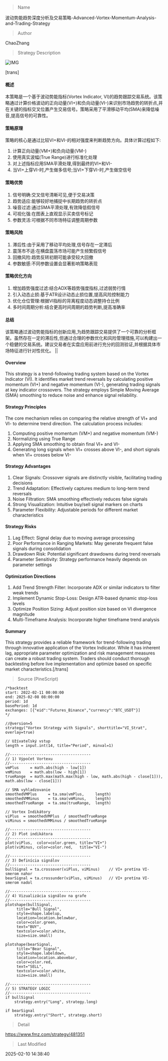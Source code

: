 
> Name

波动势能趋势深度分析及交易策略-Advanced-Vortex-Momentum-Analysis-and-Trading-Strategy

> Author

ChaoZhang

> Strategy Description

![IMG](https://www.fmz.com/upload/asset/a75c5acbfb62a9a023.png)

[trans]
#### 概述
本策略是一个基于波动势能指标(Vortex Indicator, VI)的趋势跟踪交易系统。该策略通过计算价格波动的正向动量(VI+)和负向动量(VI-)来识别市场趋势的转折点,并在关键的指标交叉位置产生交易信号。策略采用了平滑移动平均(SMA)来降低噪音,提高信号的可靠性。

#### 策略原理
策略的核心是通过比较VI+和VI-的相对强度来判断趋势方向。具体计算过程如下:
1. 计算正向动量(VM+)和负向动量(VM-)
2. 使用真实波幅(True Range)进行标准化处理
3. 对上述指标应用SMA平滑处理,得到最终的VI+和VI-
4. 当VI+上穿VI-时,产生做多信号;当VI+下穿VI-时,产生做空信号

#### 策略优势
1. 信号明确:交叉信号清晰可见,便于交易决策
2. 趋势适应:能够较好地捕捉中长期趋势的转折点
3. 噪音过滤:通过SMA平滑处理,有效降低假信号
4. 可视化强:在图表上直观显示买卖信号标记
5. 参数灵活:可根据不同市场特征调整周期参数

#### 策略风险
1. 滞后性:由于采用了移动平均处理,信号存在一定滞后
2. 震荡市不适:在横盘震荡市场可能产生频繁假信号
3. 回撤风险:趋势反转初期可能承受较大回撤
4. 参数敏感:不同参数设置会显著影响策略表现

#### 策略优化方向
1. 增加趋势强度过滤:结合ADX等趋势强度指标,过滤弱势行情
2. 引入动态止损:基于ATR设计动态止损位置,提高风险控制能力
3. 优化仓位管理:根据VI指标的背离程度动态调整持仓比例
4. 多时间周期分析:结合更高时间周期的趋势判断,提高准确率

#### 总结
该策略通过波动势能指标的创新应用,为趋势跟踪交易提供了一个可靠的分析框架。虽然存在一定的滞后性,但通过合理的参数优化和风险管理措施,可以构建出一个稳健的交易系统。建议交易者在实盘应用前进行充分的回测验证,并根据具体市场特征进行针对性优化。 || 

#### Overview
This strategy is a trend-following trading system based on the Vortex Indicator (VI). It identifies market trend reversals by calculating positive momentum (VI+) and negative momentum (VI-), generating trading signals at key indicator crossovers. The strategy employs Simple Moving Average (SMA) smoothing to reduce noise and enhance signal reliability.

#### Strategy Principles
The core mechanism relies on comparing the relative strength of VI+ and VI- to determine trend direction. The calculation process includes:
1. Computing positive momentum (VM+) and negative momentum (VM-)
2. Normalizing using True Range
3. Applying SMA smoothing to obtain final VI+ and VI-
4. Generating long signals when VI+ crosses above VI-, and short signals when VI+ crosses below VI-

#### Strategy Advantages
1. Clear Signals: Crossover signals are distinctly visible, facilitating trading decisions
2. Trend Adaptation: Effectively captures medium to long-term trend reversals
3. Noise Filtration: SMA smoothing effectively reduces false signals
4. Strong Visualization: Intuitive buy/sell signal markers on charts
5. Parameter Flexibility: Adjustable periods for different market characteristics

#### Strategy Risks
1. Lag Effect: Signal delay due to moving average processing
2. Poor Performance in Ranging Markets: May generate frequent false signals during consolidation
3. Drawdown Risk: Potential significant drawdowns during trend reversals
4. Parameter Sensitivity: Strategy performance heavily depends on parameter settings

#### Optimization Directions
1. Add Trend Strength Filter: Incorporate ADX or similar indicators to filter weak trends
2. Implement Dynamic Stop-Loss: Design ATR-based dynamic stop-loss levels
3. Optimize Position Sizing: Adjust position size based on VI divergence magnitude
4. Multi-Timeframe Analysis: Incorporate higher timeframe trend analysis

#### Summary
This strategy provides a reliable framework for trend-following trading through innovative application of the Vortex Indicator. While it has inherent lag, appropriate parameter optimization and risk management measures can create a robust trading system. Traders should conduct thorough backtesting before live implementation and optimize based on specific market characteristics.[/trans]



> Source (PineScript)

``` pinescript
/*backtest
start: 2022-02-11 00:00:00
end: 2025-02-08 08:00:00
period: 1d
basePeriod: 1d
exchanges: [{"eid":"Futures_Binance","currency":"BTC_USDT"}]
*/

//@version=5
strategy("Vortex Strategy with Signals", shorttitle="VI_Strat", overlay=true)

// Užívateľský vstup
length = input.int(14, title="Period", minval=1)

//------------------------------------
// 1) Výpočet Vortexu
//------------------------------------
vmPlus     = math.abs(high - low[1])
vmMinus    = math.abs(low - high[1])
trueRange  = math.max(math.max(high - low, math.abs(high - close[1])), math.abs(low - close[1]))

// SMA vyhladzovanie
smoothedVMPlus     = ta.sma(vmPlus,     length)
smoothedVMMinus    = ta.sma(vmMinus,    length)
smoothedTrueRange  = ta.sma(trueRange,  length)

// Vortex Indikátory
viPlus  = smoothedVMPlus  / smoothedTrueRange
viMinus = smoothedVMMinus / smoothedTrueRange

//------------------------------------
// 2) Plot indikátora
//------------------------------------
plot(viPlus,  color=color.green, title="VI+")
plot(viMinus, color=color.red,   title="VI-")

//------------------------------------
// 3) Definícia signálov
//------------------------------------
bullSignal = ta.crossover(viPlus, viMinus)    // VI+ pretína VI- smerom nahor
bearSignal = ta.crossunder(viPlus, viMinus)   // VI+ pretína VI- smerom nadol

//------------------------------------
// 4) Vizualizácia signálov na grafe
//------------------------------------
plotshape(bullSignal, 
     title="Bull Signal", 
     style=shape.labelup, 
     location=location.belowbar, 
     color=color.green, 
     text="BUY", 
     textcolor=color.white, 
     size=size.small)

plotshape(bearSignal, 
     title="Bear Signal", 
     style=shape.labeldown, 
     location=location.abovebar, 
     color=color.red, 
     text="SELL", 
     textcolor=color.white, 
     size=size.small)

//------------------------------------
// 5) STRATEGY LOGIC
//------------------------------------
if bullSignal
    strategy.entry("Long", strategy.long)

if bearSignal
    strategy.entry("Short", strategy.short)

```

> Detail

https://www.fmz.com/strategy/481351

> Last Modified

2025-02-10 14:38:40
